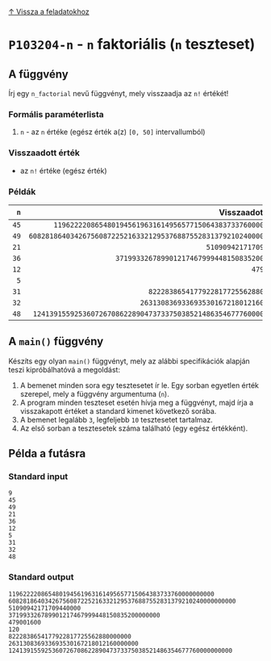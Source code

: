 
[↑ Vissza a feladatokhoz](./README.md)

# `P103204-n` - `n` faktoriális (`n` teszteset)

## A függvény

Írj egy `n_factorial` nevű függvényt, mely visszaadja az `n!` értékét!

### Formális paraméterlista

1. `n` - az `n` értéke (egész érték a(z) `[0, 50]` intervallumból)

### Visszaadott érték

* az `n!` értéke (egész érték)

### Példák

| `n` | Visszaadott érték | 
| ---: | --: | 
| `45` | `119622220865480194561963161495657715064383733760000000000` | 
| `49` | `608281864034267560872252163321295376887552831379210240000000000` | 
| `21` | `51090942171709440000` | 
| `36` | `371993326789901217467999448150835200000000` | 
| `12` | `479001600` | 
| `5` | `120` | 
| `31` | `8222838654177922817725562880000000` | 
| `32` | `263130836933693530167218012160000000` | 
| `48` | `12413915592536072670862289047373375038521486354677760000000000` | 

## A `main()` függvény

Készíts egy olyan `main()` függvényt, mely az alábbi specifikációk alapján teszi kipróbálhatóvá a megoldást:

1. A bemenet minden sora egy tesztesetet ír le. Egy sorban egyetlen érték szerepel, mely a függvény argumentuma (`n`).
1. A program minden teszteset esetén hívja meg a függvényt, majd írja a visszakapott értéket a standard kimenet következő sorába.
1. A bemenet legalább `3`, legfeljebb `10` tesztesetet tartalmaz.
1. Az első sorban a tesztesetek száma található (egy egész értékként).

## Példa a futásra

### Standard input

```
9
45
49
21
36
12
5
31
32
48
```

### Standard output

```
119622220865480194561963161495657715064383733760000000000
608281864034267560872252163321295376887552831379210240000000000
51090942171709440000
371993326789901217467999448150835200000000
479001600
120
8222838654177922817725562880000000
263130836933693530167218012160000000
12413915592536072670862289047373375038521486354677760000000000
```